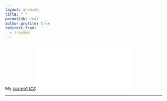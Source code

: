 ```yaml
---
layout: archive
title: " "
permalink: /cv/
author_profile: true
redirect_from:
  - /resume
---
```


My [current CV](/files/CV20220405.pdf):
<embed src="/files/CV20220405.pdf" type="application/pdf" />

_____

